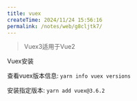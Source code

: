 ```yaml
---
title: vuex
createTime: 2024/11/24 15:56:16
permalink: /notes/web/g8cljtk7/
---
```

> Vuex3适用于Vue2

Vuex安装

查看vuex版本信息: `yarn info vuex versions`

安装指定版本: `yarn add vuex@3.6.2`




